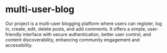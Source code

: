# multi-user-blog
Our project is a multi-user blogging platform where users can register, log in, create, edit, delete posts, and add comments. It offers a simple, user-friendly interface with secure authentication, better user control, and content discoverability, enhancing community engagement and accessibility.
